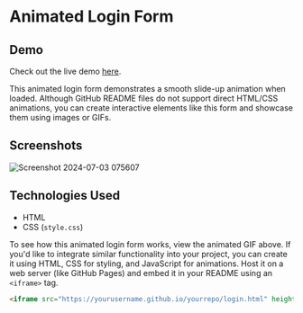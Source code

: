 # Animated Login Form

## Demo
Check out the live demo [here](https://ab1ngeorge.github.io/Automobile-Showcase-Slider/).


This animated login form demonstrates a smooth slide-up animation when loaded. Although GitHub README files do not support direct HTML/CSS animations, you can create interactive elements like this form and showcase them using images or GIFs.


## Screenshots
![Screenshot 2024-07-03 075607](https://github.com/ab1ngeorge/Animated-Login-Form/assets/131862797/06c9636d-9d7c-404b-bb48-98de847379bc)


## Technologies Used

- HTML
- CSS (`style.css`)

To see how this animated login form works, view the animated GIF above. If you'd like to integrate similar functionality into your project, you can create it using HTML, CSS for styling, and JavaScript for animations. Host it on a web server (like GitHub Pages) and embed it in your README using an `<iframe>` tag.

```markdown
<iframe src="https://yourusername.github.io/yourrepo/login.html" height="300" width="400"></iframe>
